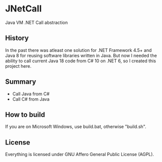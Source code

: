 # JNetCall
Java VM .NET Call abstraction

## History
In the past there was atleast one solution for .NET Framework 4.5+ and Java 8 for reusing software libraries written in Java.
But now I needed the ability to call current Java 18 code from C# 10 on .NET 6, so I created this project here.

## Summary
* Call Java from C#
* Call C# from Java

## How to build
If you are on Microsoft Windows, use build.bat, 
otherwise "build.sh".

## License
Everything is licensed under GNU Affero General Public License (AGPL).
